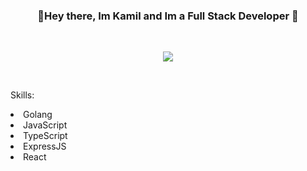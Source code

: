 ### <p align="center">👋Hey there, Im Kamil and Im a Full Stack Developer 👋</p>
<br>
<p align="center">
  <img src="https://github-readme-stats.vercel.app/api?username=Avngarde&count_private=true&theme=radical"></img>
</p>
<br>
<p>Skills:</p>
<li>Golang</li>
<li>JavaScript</li>
<li>TypeScript</li>
<li>ExpressJS</li>
<li>React</li>

